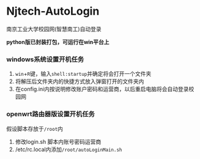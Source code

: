 # Njtech-AutoLogin
南京工业大学校园网(智慧南工)自动登录

**python版已封装打包，可运行在win平台上**

### windows系统设置开机任务

1. `win`+`R`键，输入``shell:startup``并确定将会打开一个文件夹
2. 将解压后文件夹内的快捷方式放入弹窗打开的文件夹内
3. 在config.ini内按说明修改账户密码和运营商，以后重启电脑将会自动登录校园网

### openwrt路由器版设置开机任务
假设脚本存放于``/root``内
1. 修改login.sh 脚本内账号密码运营商
2. /etc/rc.local内添加``/root/autoLoginMain.sh``